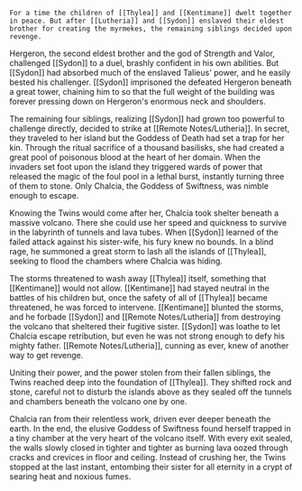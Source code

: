 	For a time the children of [[Thylea]] and [[Kentimane]] dwelt together in peace. But after [[Lutheria]] and [[Sydon]] enslaved their eldest brother for creating the myrmekes, the remaining siblings decided upon revenge.

Hergeron, the second eldest brother and the god of Strength and Valor, challenged [[Sydon]] to a duel, brashly confident in his own abilities. But [[Sydon]] had absorbed much of the enslaved Talieus' power, and he easily bested his challenger. [[Sydon]] imprisoned the defeated Hergeron beneath a great tower, chaining him to so that the full weight of the building was forever pressing down on Hergeron's enormous neck and shoulders.

The remaining four siblings, realizing [[Sydon]] had grown too powerful to challenge directly, decided to strike at [[Remote Notes/Lutheria]]. In secret, they traveled to her island but the Goddess of Death had set a trap for her kin. Through the ritual sacrifice of a thousand basilisks, she had created a great pool of poisonous blood at the heart of her domain. When the invaders set foot upon the island they triggered wards of power that released the magic of the foul pool in a lethal burst, instantly turning three of them to stone. Only Chalcia, the Goddess of Swiftness, was nimble enough to escape.

Knowing the Twins would come after her, Chalcia took shelter beneath a massive volcano. There she could use her speed and quickness to survive in the labyrinth of tunnels and lava tubes. When [[Sydon]] learned of the failed attack against his sister-wife, his fury knew no bounds. In a blind rage, he summoned a great storm to lash all the islands of [[Thylea]], seeking to flood the chambers where Chalcia was hiding.

The storms threatened to wash away [[Thylea]] itself, something that [[Kentimane]] would not allow. [[Kentimane]] had stayed neutral in the battles of his children but, once the safety of all of [[Thylea]] became threatened, he was forced to intervene. [[Kentimane]] blunted the storms, and he forbade [[Sydon]] and [[Remote Notes/Lutheria]] from destroying the volcano that sheltered their fugitive sister. [[Sydon]] was loathe to let Chalcia escape retribution, but even he was not strong enough to defy his mighty father. [[Remote Notes/Lutheria]], cunning as ever, knew of another way to get revenge.

Uniting their power, and the power stolen from their fallen siblings, the Twins reached deep into the foundation of [[Thylea]]. They shifted rock and stone, careful not to disturb the islands above as they sealed off the tunnels and chambers beneath the volcano one by one.

Chalcia ran from their relentless work, driven ever deeper beneath the earth. In the end, the elusive Goddess of Swiftness found herself trapped in a tiny chamber at the very heart of the volcano itself. With every exit sealed, the walls slowly closed in tighter and tighter as burning lava oozed through cracks and crevices in floor and ceiling. Instead of crushing her, the Twins stopped at the last instant, entombing their sister for all eternity in a crypt of searing heat and noxious fumes.